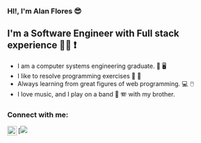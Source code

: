 ### HI!, I'm Alan Flores 😎

## I'm a Software Engineer with Full stack experience   🧑‍💻 ❗

* I am a computer systems engineering graduate. 📖 🖥️ 
* I like to resolve programming exercises 👀 🥇
* Always learning from great figures of web programming.  💻 🖱️
* I love music, and I play on a band 🎸 🪗 with my brother.

### Connect with me:

[<img align="left" alt="Alan Flores | LinkedIn" width="22px" src="https://cdn.jsdelivr.net/npm/simple-icons@v3/icons/linkedin.svg" />][linkedin]
[<img src="https://img.shields.io/badge/JavaScript-F7DF1E.svg?style=for-the-badge&logo=JavaScript&logoColor=black" />

<br />






[linkedin]: https://www.linkedin.com/in/alan-flores-bbb458213/
